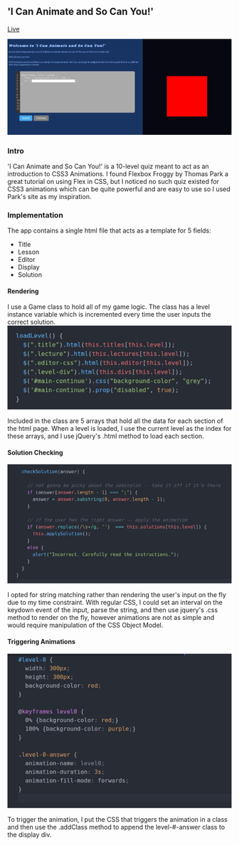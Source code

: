 ## 'I Can Animate and So Can You!'

[Live](http://dansulfaro.com/intro_to_animations/)

![](docs/screenshots/level1.jpg)
### Intro
'I Can Animate and So Can You!' is a 10-level quiz meant to act as an introduction to CSS3 Animations. I found Flexbox Froggy by Thomas Park a great tutorial on using Flex in CSS, but I noticed no such quiz existed for CSS3 animations which can be quite powerful and are easy to use so I used Park's site as my inspiration.

### Implementation
The app contains a single html file that acts as a template for 5 fields:
- Title
- Lesson
- Editor
- Display
- Solution

#### Rendering
I use a Game class to hold all of my game logic. The class has a level instance variable which is incremented every time the user inputs the correct solution.
![](docs/screenshots/loadLevels.jpg)

Included in the class are 5 arrays that hold all the data for each section of the html page. When a level is loaded, I use the current level as the index for these arrays, and I use jQuery's .html method to load each section.

#### Solution Checking
![](docs/screenshots/check.jpg)

I opted for string matching rather than rendering the user's input on the fly due to my time constraint. With regular CSS, I could set an interval on the keydown event of the input, parse the string, and then use jquery's .css method to render on the fly, however animations are not as simple and would require manipulation of the CSS Object Model.

#### Triggering Animations
![](docs/screenshots/animation.jpg)

To trigger the animation, I put the CSS that triggers the animation in a class and then use the .addClass method to append the level-#-answer class to the display div.

